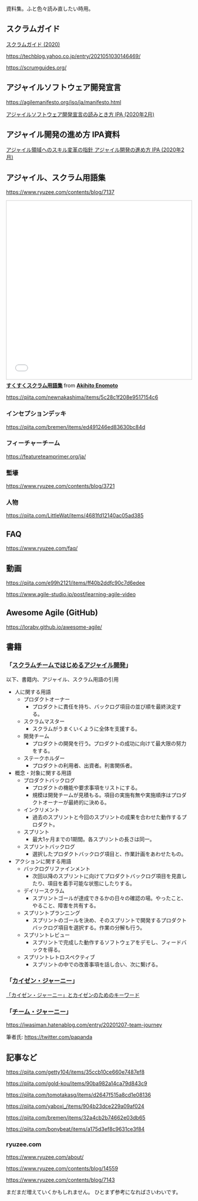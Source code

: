 資料集。ふと色々読み直したい時用。


## スクラムガイド

[スクラムガイド (2020)](https://scrumguides.org/docs/scrumguide/v2020/2020-Scrum-Guide-Japanese.pdf)

https://techblog.yahoo.co.jp/entry/2021051030146469/

https://scrumguides.org/


## アジャイルソフトウェア開発宣言

https://agilemanifesto.org/iso/ja/manifesto.html

[アジャイルソフトウェア開発宣言の読みとき方 IPA (2020年2月)](https://www.ipa.go.jp/files/000065601.pdf)

## アジャイル開発の進め方 IPA資料

[アジャイル領域へのスキル変革の指針 アジャイル開発の進め方 IPA (2020年2月)](https://www.ipa.go.jp/files/000065606.pdf)


## アジャイル、スクラム用語集

https://www.ryuzee.com/contents/blog/7137


<iframe src="//www.slideshare.net/slideshow/embed_code/key/ihnzRfmPfddPTV" width="595" height="485" frameborder="0" marginwidth="0" marginheight="0" scrolling="no" style="border:1px solid #CCC; border-width:1px; margin-bottom:5px; max-width: 100%;" allowfullscreen> </iframe> <div style="margin-bottom:5px"> <strong> <a href="//www.slideshare.net/akienomoto/ss-2611775" title="すくすくスクラム用語集" target="_blank">すくすくスクラム用語集</a> </strong> from <strong><a href="https://www.slideshare.net/akienomoto" target="_blank">Akihito Enomoto</a></strong> </div>


https://qiita.com/newnakashima/items/5c28c1f208e9517154c6

### インセプションデッキ

https://qiita.com/bremen/items/ed491246ed83630bc84d

### フィーチャーチーム

https://featureteamprimer.org/ja/

### 塹壕

https://www.ryuzee.com/contents/blog/3721

### 人物

https://qiita.com/LittleWat/items/4681fd12140ac05ad385


## FAQ

https://www.ryuzee.com/faq/


## 動画

https://qiita.com/e99h2121/items/ff40b2ddfc90c7d6edee

https://www.agile-studio.jp/post/learning-agile-video


## Awesome Agile (GitHub)

https://lorabv.github.io/awesome-agile/

## 書籍

### 「[スクラムチームではじめるアジャイル開発](https://www.amazon.co.jp/SCRUM-BOOT-CAMP-BOOK%E3%80%90%E5%A2%97%E8%A3%9C%E6%94%B9%E8%A8%82%E7%89%88%E3%80%91-%E3%82%B9%E3%82%AF%E3%83%A9%E3%83%A0%E3%83%81%E3%83%BC%E3%83%A0%E3%81%A7%E3%81%AF%E3%81%98%E3%82%81%E3%82%8B%E3%82%A2%E3%82%B8%E3%83%A3%E3%82%A4%E3%83%AB%E9%96%8B%E7%99%BA/dp/4798163686)」

以下、書籍内、アジャイル、スクラム用語の引用

- 人に関する用語
    - プロダクトオーナー
        - プロダクトに責任を持ち、バックログ項目の並び順を最終決定する。
    - スクラムマスター
        - スクラムがうまくいくように全体を支援する。
    - 開発チーム
        - プロダクトの開発を行う。プロダクトの成功に向けて最大限の努力をする。
    - ステークホルダー
        - プロダクトの利用者、出資者。利害関係者。
- 概念・対象に関する用語
    - プロダクトバックログ
        - プロダクトの機能や要求事項をリストにする。
        - 規模は開発チームが見積もる。項目の実施有無や実施順序はプロダクトオーナーが最終的に決める。
    - インクリメント
        - 過去のスプリントと今回のスプリントの成果を合わせた動作するプロダクト。
    - スプリント
        - 最大1ヶ月までの1期間。各スプリントの長さは同一。
    - スプリントバックログ
        - 選択したプロダクトバックログ項目と、作業計画をあわせたもの。
- アクションに関する用語
    - バックログリファインメント
        - 次回以降のスプリントに向けてプロダクトバックログ項目を見直したり、項目を着手可能な状態にしたりする。
    - デイリースクラム
        - スプリントゴールが達成できるかの日々の確認の場。やったこと、やること、障害を共有する。
    - スプリントプランニング
        - スプリントのゴールを決め、そのスプリントで開発するプロダクトバックログ項目を選択する。作業の分解も行う。
    - スプリントレビュー
        - スプリントで完成した動作するソフトウェアをデモし、フィードバックを得る。
    - スプリントレトロスペクティブ
        - スプリントの中での改善事項を話し合い、次に繋げる。

### 「[カイゼン・ジャーニー](https://www.amazon.co.jp/%E3%82%AB%E3%82%A4%E3%82%BC%E3%83%B3%E3%83%BB%E3%82%B8%E3%83%A3%E3%83%BC%E3%83%8B%E3%83%BC-%E3%81%9F%E3%81%A3%E3%81%9F1%E4%BA%BA%E3%81%8B%E3%82%89%E3%81%AF%E3%81%98%E3%82%81%E3%81%A6%E3%80%81%E3%80%8C%E8%B6%8A%E5%A2%83%E3%80%8D%E3%81%99%E3%82%8B%E3%83%81%E3%83%BC%E3%83%A0%E3%82%92%E3%81%A4%E3%81%8F%E3%82%8B%E3%81%BE%E3%81%A7-%E5%B8%82%E8%B0%B7-%E8%81%A1%E5%95%93/dp/4798153346)」
[「カイゼン・ジャーニー」とカイゼンのためのキーワード](https://qiita.com/e99h2121/items/759adb5f5d7255f8226d)

### 「[チーム・ジャーニー](https://www.amazon.co.jp/%E3%83%81%E3%83%BC%E3%83%A0%E3%83%BB%E3%82%B8%E3%83%A3%E3%83%BC%E3%83%8B%E3%83%BC-%E9%80%86%E5%A2%83%E3%82%92%E8%B6%8A%E3%81%88%E3%82%8B%E3%80%81%E5%A4%89%E5%8C%96%E3%81%AB%E5%BC%B7%E3%81%84%E3%83%81%E3%83%BC%E3%83%A0%E3%82%92%E3%81%A4%E3%81%8F%E3%82%8A%E3%81%82%E3%81%92%E3%82%8B%E3%81%BE%E3%81%A7-%E5%B8%82%E8%B0%B7-%E8%81%A1%E5%95%93/dp/4798163635)」

https://iwasiman.hatenablog.com/entry/20201207-team-journey

筆者氏: https://twitter.com/papanda


## 記事など

https://qiita.com/getty104/items/35ccb10ce660e7487ef8

https://qiita.com/gold-kou/items/90ba982a14ca79d843c9

https://qiita.com/tomotakasg/items/d2647f515a8cd1e08136

https://qiita.com/yaboxi_/items/904b23dce229a09af024

https://qiita.com/bremen/items/32a4cb2b74662e03db65

https://qiita.com/bonybeat/items/a175d3ef8c9631ce3f84


### ryuzee.com

https://www.ryuzee.com/about/

https://www.ryuzee.com/contents/blog/14559

https://www.ryuzee.com/contents/blog/7143


まだまだ増えていくかもしれません。
ひとまず参考になればさいわいです。

